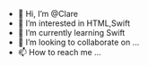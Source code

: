 - 👋 Hi, I’m @Clare
- 👀 I’m interested in HTML,Swift
- 🌱 I’m currently learning Swift
- 💞️ I’m looking to collaborate on ...
- 📫 How to reach me ...

<!---
ClareTW/ClareTW is a ✨ special ✨ repository because its `README.md` (this file) appears on your GitHub profile.
You can click the Preview link to take a look at your changes.
--->
